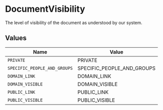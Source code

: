 # DocumentVisibility

The level of visibility of the document as understood by our system.


## Values

| Name                         | Value                        |
| ---------------------------- | ---------------------------- |
| `PRIVATE`                    | PRIVATE                      |
| `SPECIFIC_PEOPLE_AND_GROUPS` | SPECIFIC_PEOPLE_AND_GROUPS   |
| `DOMAIN_LINK`                | DOMAIN_LINK                  |
| `DOMAIN_VISIBLE`             | DOMAIN_VISIBLE               |
| `PUBLIC_LINK`                | PUBLIC_LINK                  |
| `PUBLIC_VISIBLE`             | PUBLIC_VISIBLE               |